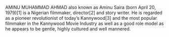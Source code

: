 AMINU MUHAMMAD AHMAD also known as Aminu Saira (born April 20, 1979)[1] is a Nigerian filmmaker, director[2] and story writer. He is regarded as a pioneer revolutionist of today’s Kannywood[3] and the most popular filmmaker in the Kannywood Movie Industry as well as a good role model as he appears to be gentle, highly cultured and well mannered.
